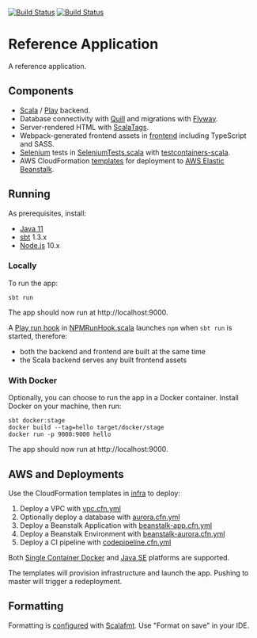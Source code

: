 [![Build Status](https://github.com/malliina/ref-app/workflows/Test/badge.svg)](https://github.com/malliina/ref-app/actions)
[![Build Status](https://travis-ci.org/malliina/ref-app.png?branch=master)](https://travis-ci.org/malliina/ref-app)

# Reference Application

A reference application.

## Components

- [Scala](https://www.scala-lang.org/) / [Play](https://www.playframework.com/) backend.
- Database connectivity with [Quill](https://getquill.io/) and migrations with [Flyway](https://flywaydb.org/).
- Server-rendered HTML with [ScalaTags](http://www.lihaoyi.com/scalatags/).
- Webpack-generated frontend assets in [frontend](frontend) including TypeScript and SASS.
- [Selenium](http://www.scalatest.org/user_guide/using_selenium) tests in [SeleniumTests.scala](test/tests/SeleniumTests.scala)
with [testcontainers-scala](https://github.com/testcontainers/testcontainers-scala).
- AWS CloudFormation [templates](infra) for deployment to [AWS Elastic Beanstalk](https://aws.amazon.com/elasticbeanstalk/).

## Running

As prerequisites, install:

- [Java 11](https://www.oracle.com/technetwork/java/javase/downloads/jdk11-downloads-5066655.html)
- [sbt](https://www.scala-sbt.org/) 1.3.x
- [Node.js](https://nodejs.org/en/) 10.x

### Locally

To run the app:

    sbt run

The app should now run at http://localhost:9000.

A [Play run hook](https://www.playframework.com/documentation/2.8.x/sbtCookbook#Hooking-into-Plays-dev-mode) 
in [NPMRunHook.scala](project/NPMRunHook.scala) launches `npm` when `sbt run` is started, therefore:

- both the backend and frontend are built at the same time
- the Scala backend serves any built frontend assets

### With Docker

Optionally, you can choose to run the app in a Docker container. Install Docker on your machine, then run:

    sbt docker:stage
    docker build --tag=hello target/docker/stage
    docker run -p 9000:9000 hello

The app should now run at http://localhost:9000.

## AWS and Deployments

Use the CloudFormation templates in [infra](infra) to deploy:

1. Deploy a VPC with [vpc.cfn.yml](infra/vpc.cfn.yml)
1. Optionally deploy a database with [aurora.cfn.yml](infra/aurora.cfn.yml)
1. Deploy a Beanstalk Application with [beanstalk-app.cfn.yml](infra/beanstalk-app.cfn.yml)
1. Deploy a Beanstalk Environment with [beanstalk-aurora.cfn.yml](infra/beanstalk-aurora.cfn.yml)
1. Deploy a CI pipeline with [codepipeline.cfn.yml](infra/codepipeline.cfn.yml)

Both [Single Container Docker](https://docs.aws.amazon.com/elasticbeanstalk/latest/dg/single-container-docker.html) and 
[Java SE](https://docs.aws.amazon.com/elasticbeanstalk/latest/dg/java-se-platform.html) platforms are supported.

The templates will provision infrastructure and launch the app. Pushing to master will trigger a redeployment.

## Formatting

Formatting is [configured](.scalafmt.conf) with [Scalafmt](https://scalameta.org/scalafmt/). Use "Format on save" in your IDE.
